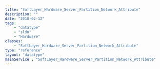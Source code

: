 ```yaml
---
title: "SoftLayer_Hardware_Server_Partition_Network_Attribute"
description: ""
date: "2018-02-12"
tags:
    - "datatype"
    - "sldn"
    - "Hardware"
classes:
    - "SoftLayer_Hardware_Server_Partition_Network_Attribute"
type: "reference"
layout: "datatype"
mainService : "SoftLayer_Hardware_Server_Partition_Network_Attribute"
---
```

